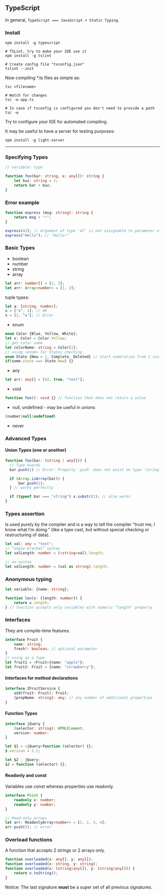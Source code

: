 ## TypeScript

In general, ```TypeScript === JavaScript + Static Typing```.

### Install
```Shell
npm install -g typescript

# TSLint, try to make your IDE use it
npm install -g tslint

# Create config file "tsconfig.json"
tslint --init
```

Now compiling *.ts files as simple as:
```Shell
tsc <filename>

# Watch for changes
tsc -w app.ts

# In case if tsconfig is configured you don't need to provide a path
tsc -w
```

Try to configure your IDE for automated compiling.

It may be useful to have a server for testing purposes:
```Shell
npm install -g light-server
```

---

### Specifying Types
```TypeScript
// variable: type

function foo(bar: string, x: any[]): string {
    let buz: string = 2;
    return bar + buz;
}
```

### Error example
```TypeScript
function express (msg: string): string {
    return msg + "!";
}

express(42); // Argument of type '42' is not assignable to parameter of type 'string'
express("Hello"); // "Hello!"
```

### Basic Types
- boolean
- number
- string
- array
```TypeScript
let arr: number[] = [1, 2];
let arr: Array<number> = [1, 2];
```
tuple types:
```TypeScript
let a: [string, number];
x = ["a", 1]; // OK
x = [1, "a"]; // Error
```
- enum
```TypeScript
enum Color {Blue, Yellow, White};
let x: Color = Color.Yellow;
// get color name
let colorName: string = Color[1];
// using <enum> for States checking
enum State {New = 1, Complete, Deleted} // start numeration from 1 instead of 0
if(some.state === State.New) {}
```
- any
```TypeScript
let arr: any[] = [42, true, "text"];
```
- void
```TypeScript
function foo(): void {} // function that does not return a value
```
- null, undefined - may be useful in unions
```TypeScript
(number|null|undefined)
```
- never

### Advanced Types

#### Union Types (one or another)
```TypeScript
function foo(bar: (string | any[])) {
  // Type Guards
  bar.push(1) // Error: Property 'push' does not exist on type 'string | any[]'.

  if (Array.isArray(bar)) {
      bar.push(1);
  } // works perfectly

  if (typeof bar === "string") x.substr(1); // also works
}
```

### Types assertion
Is used purely by the compiler and is a way to tell the compiler “trust me, I know what I’m doing.”
(like a type cast, but without special checking or restructuring of data).
```TypeScript
let val: any = "text";
// “angle-bracket” syntax
let valLength: number = (<string>val).length;

// as-syntax
let valLength: number = (val as string).length;
```

### Anonymous typing
```TypeScript
let variable: {name: string};

function len(x: {length: number}) {
    return x.length;
} // function accepts only variables with numeric "length" property
```

### Interfaces
They are compile-time features.
```TypeScript
interface Fruit {
    name: string;
    fresh?: boolean; // optional parameter
}
// using as a Type
let fruit1 = <Fruit>{name: "apple"};
let fruit2: Fruit = {name: "strawberry"};
```

#### Interfaces for method declarations
```TypeScript
interface IFruitService {
    add(fruit: Fruit): Fruit;
    [propName: string]: any; // any number of additional properties
}
```

#### Function Types
```TypeScript
interface jQuery {
    (selector: string): HTMLElement;
    version: number;
}

let $1 = <jQuery>function (selector) {};
$.version = 2.1;

let $2 : jQuery;
$2 = function (selector) {};
```

#### Readonly and const
Variables use const whereas properties use readonly.
```TypeScript
interface Point {
    readonly x: number;
    readonly y: number;
}

// Read-only arrays
let arr: ReadonlyArray<number> = [1, 2, 3, 4];
arr.push(5); // error
```
<!--TODO: finish Interfaces learning https://www.typescriptlang.org/docs/handbook/interfaces.html -->

### Overload functions
A function that accepts 2 strings or 2 arrays only.
```TypeScript
function overloaded(x: any[], y: any[]);
function overloaded(x: string, y: string);
function overloaded(x: (string|any[]), y: (string|any[])) {
    return x.toString();
}
```
Notice: The last signature **must** be a super set of all previous signatures.
